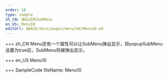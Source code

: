 ```yaml
--- 
order: 10
type: sample
zh_CN: 弹出式的SubMenu
en_US: Menu10
editUrl: $BASE/docs/pages/menu/md/Menu10.md
---
```


+++ zh_CN
Menu还有一个属性可以让SubMenu弹出显示，将popupSubMenu设置为true后，SubMenu将被弹出显示。


+++ en_US
Menu10

+++ SampleCode
fileName: Menu10
